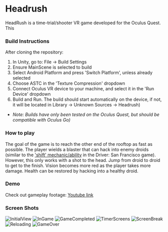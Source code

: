 # Headrush

HeadRush is a time-trial/shooter VR game developed for the Oculus Quest. This 

### Build Instructions ###
After cloning the repository:
1. In Unity, go to: File -> Build Settings
2. Ensure MainScene is selected to build 
3. Select Android Platform and press 'Switch Platform', unless already selected
4. Choose ASTC in the 'Texture Compression' dropdown
5. Connect Oculus VR device to your machine, and select it in the 'Run Device' dropdown
6. Build and Run. The build should start automatically on the device, if not, it will be located in Library -> Unknown Sources -> Headrush)
- *Note: Builds have only been tested on the Oculus Quest, but should be compatible with Oculus Go)*
### How to play ###
The goal of the game is to reach the other end of the rooftop as fast as possible. The player wields a blaster that can hack into enemy droids (similar to the ['shift' mechanic/ability](https://youtu.be/bI3CPh7vidg?t=85) in the Driver: San Francisco game). However, this only works with a shot to the head. Jump from droid to droid to get to the finish. Vision becomes more red as the player takes more damage. Health can be restored by hacking into a healthy droid.

### Demo ###
Check out gameplay footage: [Youtube link](https://youtu.be/HBu7PsjabS8)

### Screen Shots ###
![InitialView](./Screenshots/InitialView.jpg)
![InGame](./Screenshots/InGame.jpg)
![GameCompleted](./Screenshots/GameCompleted.jpg)
![TimerScreens](./Screenshots/TimerScreens.jpg)
![ScreenBreak](./Screenshots/ScreenBreak.jpg)
![Reloading](./Screenshots/Reloading.jpg)
![GameOver](./Screenshots/GameOver.jpg)
